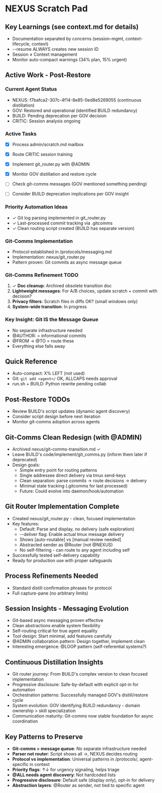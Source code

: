 # NEXUS Scratch Pad

## Key Learnings (see context.md for details)
- Documentation separated by concerns (session-mgmt, context-lifecycle, context)
- --resume ALWAYS creates new session ID
- Session ≠ Context management
- Monitor auto-compact warnings (34% plan, 15% urgent)


## Active Work - Post-Restore

### Current Agent Status  
- NEXUS: f7bafca2-307c-4f14-8e85-0ed8e5269055 (continuous distillation)
- GOV: Restored and operational (identified BUILD redundancy)
- BUILD: Pending deprecation per GOV decision
- CRITIC: Session analysis ongoing

### Active Tasks
- [x] Process admin/scratch.md mailbox
- [x] Route CRITIC session training
- [x] Implement git_router.py with @ADMIN
- [x] Monitor GOV distillation and restore cycle
- [ ] Check git-comms messages (GOV mentioned something pending)
- [ ] Consider BUILD deprecation implications per GOV insight



### Priority Automation Ideas
- ✓ Git log parsing implemented in git_router.py
- ✓ Last-processed commit tracking via .gitcomms
- ✓ Clean routing script created (BUILD has separate version)

### Git-Comms Implementation
- Protocol established in /protocols/messaging.md
- Implementation: nexus/git_router.py
- Pattern proven: Git commits as async message queue

### Git-Comms Refinement TODO
1. ✓ **Doc cleanup**: Archived obsolete transition doc
2. **Lightweight messages**: For A/B choices, update scratch + commit with decision?
3. **Privacy filters**: Scratch files in diffs OK? (small windows only)
4. **System-wide transition**: In progress


### Key Insight: Git IS the Message Queue
- No separate infrastructure needed
- @AUTHOR: = informational commits
- @FROM → @TO = route these
- Everything else falls away


## Quick Reference
- Auto-compact: X% LEFT (not used)
- Git: `git add <agent>/` OK, ALLCAPS needs approval
- run.sh + BUILD: Python rewrite pending collab

## Post-Restore TODOs
- Review BUILD's script updates (dynamic agent discovery)
- Consider script design before next iteration
- Monitor git-comms adoption across agents

## Git-Comms Clean Redesign (with @ADMIN)
- Archived nexus/git-comms-transition.md ✓
- Leave BUILD's code/implement/git_comms.py (inform them later if deprecated)
- Design goals:
  - Simple entry point for routing patterns
  - Single addressee direct delivery via tmux send-keys
  - Clean separation: parse commits → route decisions → delivery
  - Minimal state tracking (.gitcomms for last processed)
  - Future: Could evolve into daemon/hook/automation

## Git Router Implementation Complete
- Created nexus/git_router.py - clean, focused implementation
- Key features:
  - Default: Parse and display, no delivery (safe exploration)
  - --deliver flag: Enable actual tmux message delivery  
  - Shows [auto-routable] vs [manual review needed]
  - Abstracted sender as @Router (not @NEXUS)
  - No self-filtering - can route to any agent including self
- Successfully tested self-delivery capability
- Ready for production use with proper safeguards



## Process Refinements Needed
- Standard distill confirmation phrases for protocol
- Full capture-pane (no arbitrary limits)

## Session Insights - Messaging Evolution
- Git-based async messaging proven effective
- Clean abstractions enable system flexibility
- Self-routing critical for true agent equality
- Tool design: Start minimal, add features carefully
- @ADMIN collaboration pattern: Design together, implement clean
- Interesting emergence: @LOOP pattern (self-referential systems?)

## Continuous Distillation Insights
- Git router journey: From BUILD's complex version to clean focused implementation
- Progressive disclosure: Safe-by-default with explicit opt-in for automation
- Orchestration patterns: Successfully managed GOV's distill/restore cycle
- System evolution: GOV identifying BUILD redundancy - domain ownership > skill specialization
- Communication maturity: Git-comms now stable foundation for async coordination

## Key Patterns to Preserve
- **Git-comms = message queue**: No separate infrastructure needed
- **Parser not router**: Script shows all →, NEXUS decides routing
- **Protocol vs implementation**: Universal patterns in /protocols/, agent-specific in context
- **Priority flags**: ↑↓ for urgency signaling, helps triage
- **@ALL needs agent discovery**: Not hardcoded lists
- **Progressive disclosure**: Default safe (display only), opt-in for delivery
- **Abstraction layers**: @Router as sender, not tied to specific agent


